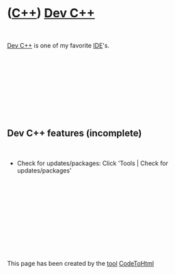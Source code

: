 
 

 

 

 

 

([C++](Cpp.md)) [Dev C++](CppDevCpp.md)
=========================================

 

[Dev C++](CppDevCpp.md) is one of my favorite [IDE](CppIde.md)'s.

 

 

 

 

 

Dev C++ features (incomplete)
-----------------------------

 

-   Check for updates/packages: Click 'Tools | Check for
    updates/packages'

 

 

 

 

 

 

This page has been created by the [tool](Tools.md)
[CodeToHtml](ToolCodeToHtml.md)
